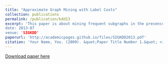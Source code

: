 ```yaml
---
title: "Approximate Graph Mining with Label Costs"
collection: publications
permalink: /publication/kdd13
excerpt: 'This paper is about mining frequent subgraphs in the presence of label costs"
date: 2013-07
venue: 'SIGKDD'
paperurl: 'http://academicpages.github.io/files/SIGKDD2013.pdf'
citation: 'Your Name, You. (2009). &quot;Paper Title Number 1.&quot; <i>Journal 1</i>. 1(1).'
---
```

[Download paper here](http://pranayanchuri.github.io/files/SIGKDD2013.pdf)